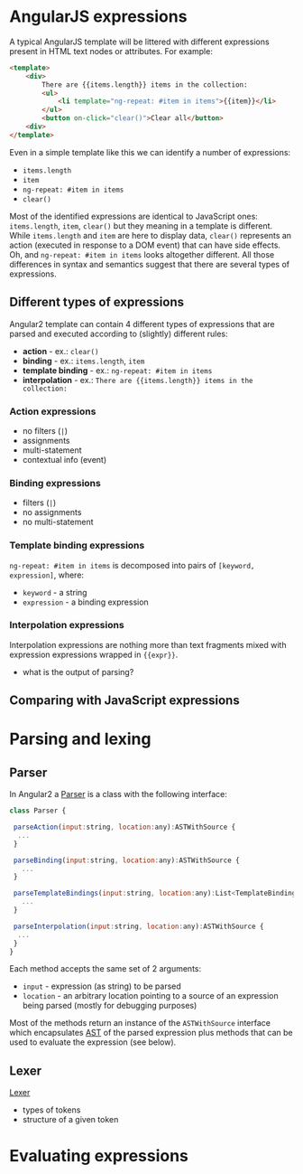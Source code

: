 # AngularJS expressions

A typical AngularJS template will be littered with different expressions present in HTML text nodes or attributes. For example:

```html
<template>
    <div>
        There are {{items.length}} items in the collection:
        <ul>
            <li template="ng-repeat: #item in items">{{item}}</li>
        </ul>
        <button on-click="clear()">Clear all</button>
    <div>
</template>
```

Even in a simple template like this we can identify a number of expressions:
* `items.length`
* `item`
* `ng-repeat: #item in items`
* `clear()`

Most of the identified expressions are identical to JavaScript ones: `items.length`, `item`, `clear()` but they meaning in a template is different. While `items.length` and `item` are here to display data, `clear()` represents an action (executed in response to a DOM event) that can have side effects. Oh, and `ng-repeat: #item in items` looks altogether different. All those differences in syntax and semantics suggest that there are several types of expressions.

## Different types of expressions

Angular2 template can contain 4 different types of expressions that are parsed and executed according to (slightly) different rules:
* **action** - ex.: `clear()`
* **binding** - ex.: `items.length`, `item`
* **template binding** - ex.: `ng-repeat: #item in items`
* **interpolation** - ex.: `There are {{items.length}} items in the collection:`

### Action expressions

* no filters (`|`)
* assignments
* multi-statement
* contextual info (event)

### Binding expressions

* filters (`|`)
* no assignments
* no multi-statement

### Template binding expressions

`ng-repeat: #item in items` is decomposed into pairs of `[keyword, expression]`, where:
 * `keyword` - a string
 * `expression` - a binding expression

### Interpolation expressions

Interpolation expressions are nothing more than text fragments mixed with expression expressions wrapped in `{{expr}}`.

- what is the output of parsing?

## Comparing with JavaScript expressions

# Parsing and lexing

## Parser

In Angular2 a [Parser](https://github.com/angular/angular/blob/master/modules/change_detection/src/parser/parser.js#2) is a class with the following interface:

 ```javascript
class Parser {

  parseAction(input:string, location:any):ASTWithSource {
   ...
  }

  parseBinding(input:string, location:any):ASTWithSource {
    ...
  }

  parseTemplateBindings(input:string, location:any):List<TemplateBinding> {
    ...
  }

  parseInterpolation(input:string, location:any):ASTWithSource {
   ...
  }
}
```

Each method accepts the same set of 2 arguments:
* `input` - expression (as string) to be parsed
* `location` - an arbitrary location pointing to a source of an expression being parsed (mostly for debugging purposes)

Most of the methods return an instance of the `ASTWithSource` interface which encapsulates [AST](http://en.wikipedia.org/wiki/Abstract_syntax_tree) of the parsed expression plus methods that can be used to evaluate the expression (see below).

## Lexer

[Lexer](https://github.com/angular/angular/blob/master/modules/change_detection/src/parser/lexer.js)
- types of tokens
- structure of a given token


# Evaluating expressions